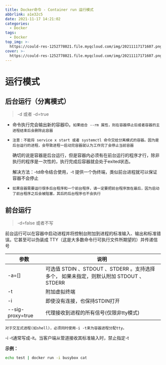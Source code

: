 ```yaml
---
title: Docker命令 - Container run 运行模式
abbrlink: a1e32c5
date: 2021-11-17 14:21:02
categories:
  - Docker
tags:
  - Docker
top_img: >-
  https://could-res-1252778021.file.myqcloud.com/img/20211117171607.png
cover: >-
  https://could-res-1252778021.file.myqcloud.com/img/20211117171607.png
---
```








# 运行模式

## 后台运行（分离模式）

> -d 或者 -d=true

- 命令执行完会输出新的容器ID。`如果结合 --rm 属性，则在容器停止后或者容器的主进程结束后会删除此容器`

- `注意：不能将 service x start 或者 systemctl 命令交给分离模式的容器。因为是后台运行的进程，会导致进程一启动完容器就认为工作完了会停止当前容器`

  确切的说是容器是后台运行，但是容器内必须有在前台运行的程序才行，除非执行的程序是一次性的，执行完成后容器就会处于exited状态。

  解决方法：-td命令结合使用，-t 提供一个伪终端，类似前台进程就可以保证容器不会停止

- `如果容器需要运行很多后台程序和一个前台程序，请一定要把前台程序放在最后，因为启动了前台程序之后会被阻塞，其后的后台程序也不会执行`



## 前台运行

>  -d=false 或者不写

前台运行可以在容器中启动进程并将控制台附加到进程的标准输入、输出和标准错误。它甚至可以伪装成 TTY（这是大多数命令行可执行文件所期望的）并传递信号

| 参数             | 说明                                                         |
| ---------------- | ------------------------------------------------------------ |
| -a=[]            | 可选值 STDIN 、STDOUT 、STDERR 。支持选择多个， 如果未指定，则默认附加 STDOUT 、STDERR |
| -t               | 附加虚拟终端                                                 |
| -i               | 即使没有连接，也保持STDIN打开                                |
| --sig-proxy=true | 代理接收到进程的所有信号(仅限非tty模式)                      |

`对于交互式进程(如shell)，必须同时使用-i -t来为容器进程分配tty。`

-i -t通常写成-it。当客户端从管道接收其标准输入时，禁止指定-t

**示例：**

```bash
echo test | docker run -i busybox cat
```

